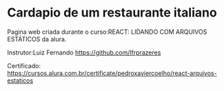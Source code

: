 # Cardapio de um restaurante italiano
Pagina web criada durante o curso:REACT: LIDANDO COM ARQUIVOS ESTÁTICOS da alura.

Instrutor:Luiz Fernando https://github.com/lfrprazeres

Certificado: https://cursos.alura.com.br/certificate/pedroxaviercoelho/react-arquivos-estaticos
